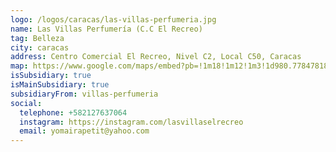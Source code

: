 ```yaml
---
logo: /logos/caracas/las-villas-perfumeria.jpg
name: Las Villas Perfumería (C.C El Recreo)
tag: Belleza
city: caracas
address: Centro Comercial El Recreo, Nivel C2, Local C50, Caracas
map: https://www.google.com/maps/embed?pb=!1m18!1m12!1m3!1d980.7784781878398!2d-66.87778898342438!3d10.491685592804165!2m3!1f0!2f0!3f0!3m2!1i1024!2i768!4f13.1!3m3!1m2!1s0x8c2a58e0ee43c577%3A0x70894fbc1c00d58!2sLas%20Villas%20Perfumer%C3%ADa!5e0!3m2!1ses!2sve!4v1695585703920!5m2!1ses!2sve
isSubsidiary: true
isMainSubsidiary: true
subsidiaryFrom: villas-perfumeria
social:
  telephone: +582127637064
  instagram: https://instagram.com/lasvillaselrecreo
  email: yomairapetit@yahoo.com
---
```


